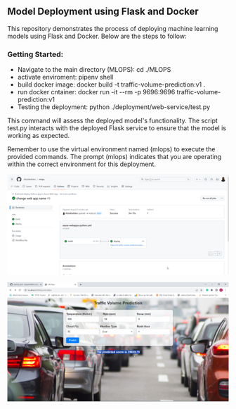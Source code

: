 ## Model Deployment using Flask and Docker
This repository demonstrates the process of deploying machine learning models using Flask and Docker. Below are the steps to follow:

### Getting Started:
- Navigate to the main directory (MLOPS):
  cd ./MLOPS
- activate enviroment:
  pipenv shell
- build docker image: 
  docker build -t traffic-volume-prediction:v1 .
- run docker cntainer: 
  docker run -it --rm -p 9696:9696 traffic-volume-prediction:v1
- Testing the deployment: 
  python ./deployment/web-service/test.py

This command will assess the deployed model's functionality. The script test.py interacts with the deployed Flask service to ensure that the model is working as expected.

Remember to use the virtual environment named (mlops) to execute the provided commands. The prompt (mlops) indicates that you are operating within the correct environment for this deployment.


![Alt text](<../pictures/CICD pipeline.png>)

![./4.deployment/web-service](<../pictures/local deployment.png>)